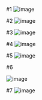 #1
![image](https://user-images.githubusercontent.com/64237760/143974378-4e730dca-175e-452d-8103-c7616210de06.png)


#2
![image](https://user-images.githubusercontent.com/64237760/143974447-06dccf5d-23ee-4e5f-a8a7-7f8dee256bbc.png)


#3
![image](https://user-images.githubusercontent.com/64237760/143968477-b6c55308-4997-424c-95d4-fbb81e6ea9e4.png)


#4
![image](https://user-images.githubusercontent.com/64237760/143968536-dab664e8-7e22-4a17-9a61-62c9ef614fb5.png)


#5
![image](https://user-images.githubusercontent.com/64237760/143968580-3a49fcdb-4d70-4bc3-8a4e-8d9310919690.png)


#6

![image](https://user-images.githubusercontent.com/64237760/143965673-0b2e88f2-7105-4282-bf23-c1f8706d5653.png)

#7
![image](https://user-images.githubusercontent.com/64237760/143965984-868103fe-5633-4e09-9008-110565d87675.png)


